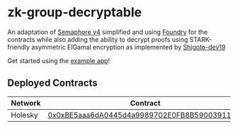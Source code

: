 # zk-group-decryptable

An adaptation of [Semaphore v4](https://github.com/semaphore-protocol/semaphore/tree/feat/semaphore-v4) simplified and using [Foundry](https://getfoundry.sh/) for the contracts while also adding the ability to decrypt proofs using STARK-friendly asymmetric ElGamal encryption as implemented by [Shigoto-dev19](https://github.com/Shigoto-dev19/ec-elgamal-circom)

Get started using the [example app](https://github.com/numtel/semaphore-decryptable-example)!

## Deployed Contracts

Network | Contract
--------|-----------
Holesky | [0x0xBE5aaa6dA0445d4a9989702E0FB8B590039112f1](https://holesky.etherscan.io/address/0xBE5aaa6dA0445d4a9989702E0FB8B590039112f1)
